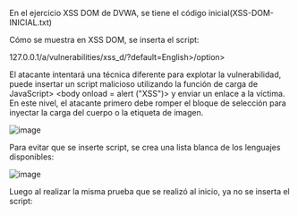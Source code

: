 En el ejercicio XSS DOM de DVWA, se tiene el código inicial(XSS-DOM-INICIAL.txt)


Cómo se muestra en XSS DOM, se inserta el script:


127.0.0.1/a/vulnerabilities/xss_d/?default=English>/option></select><body onload=alert(“XSS”)>
  
  
El atacante intentará una técnica diferente para explotar la vulnerabilidad, puede insertar un script malicioso utilizando la función de carga de JavaScript> <body onload = alert ("XSS")> y enviar un enlace a la víctima. En este nivel, el atacante primero debe romper el bloque de selección para inyectar la carga del cuerpo o la etiqueta de imagen.
  
 
![image](https://user-images.githubusercontent.com/46895869/51500056-ae6c1a00-1d9a-11e9-91f0-c80ad12f53a9.png)


Para evitar que se inserte script, se crea una lista blanca de los lenguajes disponibles:

![image](https://user-images.githubusercontent.com/46895869/51500097-d8254100-1d9a-11e9-9e31-2a7221f84ab7.png)


Luego al realizar la misma prueba que se realizó al inicio, ya no se inserta el script:
